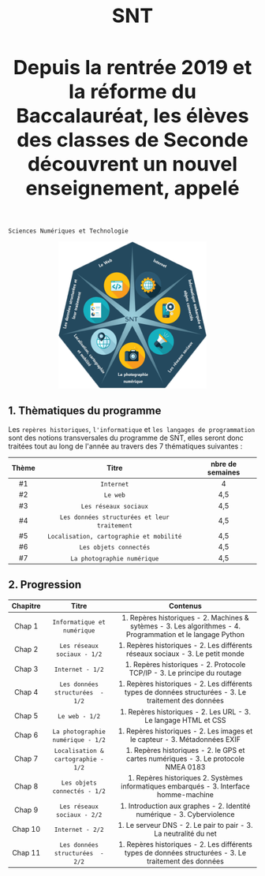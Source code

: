 

<h1 align="center" style="font-size:40px"> SNT </h1> 
<h4 align="center" style="font-size:40px"> Depuis la rentrée 2019 et la réforme du Baccalauréat, les élèves des classes de Seconde découvrent un nouvel enseignement, appelé   </h4> 

 `Sciences Numériques et Technologie`        


<p align="center"> 
<img src="https://github.com/AlgoMaths/SNT/blob/main/SNT_logo.png" alt="SNT" width="300"> 
</p>

## **1. Thèmatiques du programme**

Les `repères historiques`, `l'informatique` et `les langages de programmation` sont des notions transversales du programme de SNT, elles seront donc traitées tout au long de l'année au travers des 7 thématiques suivantes :

| Thème | Titre | nbre de semaines |
| :-------------: |:-------------:| :-----: |
|  #1 | `Internet` | 4  |
|  #2 | `Le web` | 4,5 |
|  #3 | `Les réseaux sociaux` | 4,5 |
|  #4 | `Les données structurées et leur traitement` | 4,5 |
|  #5 | `Localisation, cartographie et mobilité` | 4,5 |
|  #6 | `Les objets connectés` | 4,5 |
|  #7 | `La photographie numérique` | 4,5 |     


## **2. Progression**

| Chapitre | Titre | Contenus |
| :-------------: |:-------------:| :-----: |
| Chap 1 | `Informatique et numérique` | 1. Repères historiques - 2. Machines & sytèmes - 3. Les algorithmes - 4. Programmation et le langage Python |
| Chap 2 | `Les réseaux sociaux - 1/2` | 1. Repères historiques - 2. Les différents réseaux sociaux  - 3. Le petit monde |
| Chap 3 | `Internet - 1/2` | 1. Repères historiques - 2. Protocole TCP/IP - 3. Le principe du routage |
| Chap 4 | `Les données structurées  - 1/2` | 1. Repères historiques - 2. Les différents types de données structurées - 3. Le traitement des données |
| Chap 5 | `Le web - 1/2` | 1. Repères historiques - 2. Les URL - 3. Le langage HTML et CSS |
| Chap 6 | `La photographie numérique - 1/2` | 1. Repères historiques - 2. Les images et le capteur - 3. Métadonnées EXIF |
| Chap 7 | `Localisation & cartographie - 1/2` | 1. Repères historiques - 2. le GPS et cartes numériques - 3. Le protocole NMEA 0183 |
| Chap 8 | `Les objets connectés - 1/2` | 1. Repères historiques 2. Systèmes informatiques embarqués - 3. Interface homme-machine |
| Chap 9 | `Les réseaux sociaux - 2/2` | 1. Introduction aux graphes - 2. Identité numérique  - 3. Cyberviolence |
| Chap 10 | `Internet - 2/2` | 1. Le serveur DNS - 2. Le pair to pair  - 3. La neutralité du net |
| Chap 11 | `Les données structurées  - 2/2` | 1. Repères historiques - 2. Les différents types de données structurées - 3. Le traitement des données |
